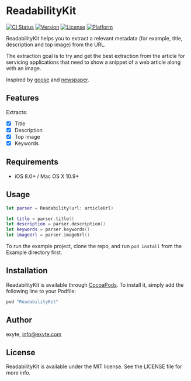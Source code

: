 # ReadabilityKit

[![CI Status](http://img.shields.io/travis/Exyte/ReadabilityKit.svg?style=flat)](https://travis-ci.org/Exyte/ReadabilityKit)
[![Version](https://img.shields.io/cocoapods/v/ReadabilityKit.svg?style=flat)](http://cocoapods.org/pods/ReadabilityKit)
[![License](https://img.shields.io/cocoapods/l/ReadabilityKit.svg?style=flat)](http://cocoapods.org/pods/ReadabilityKit)
[![Platform](https://img.shields.io/cocoapods/p/ReadabilityKit.svg?style=flat)](http://cocoapods.org/pods/ReadabilityKit)

ReadabilityKit helps you to extract a relevant metadata (for example, title, description and top image) from the URL. 

The extraction goal is to try and get the best extraction from the article for servicing applications that need to show a snippet of a web article along with an image.

Inspired by [goose](https://github.com/GravityLabs/goose) and [newspaper](https://github.com/codelucas/newspaper).

## Features

Extracts:

- [x] Title
- [x] Description
- [x] Top image
- [x] Keywords

## Requirements

- iOS 8.0+ / Mac OS X 10.9+ 

## Usage

```swift
let parser = Readability(url: articleUrl)

let title = parser.title()
let description = parser.description()
let keywords = parser.keywords()
let imageUrl = parser.imageUrl()
```

To run the example project, clone the repo, and run `pod install` from the Example directory first.


## Installation

ReadabilityKit is available through [CocoaPods](http://cocoapods.org). To install
it, simply add the following line to your Podfile:

```ruby
pod "ReadabilityKit"
```

## Author

exyte, [info@exyte.com](mailto:info@exyte.com)

## License

ReadabilityKit is available under the MIT license. See the LICENSE file for more info.
